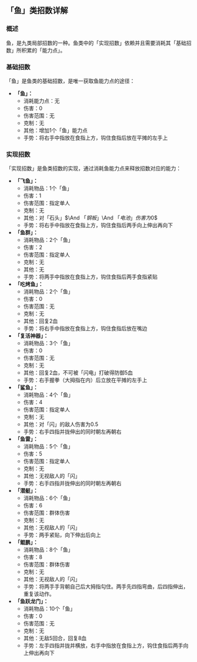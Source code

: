## 「鱼」类招数详解
### 概述
鱼，是九类局部招数的一种。鱼类中的「实现招数」依赖并且需要消耗其「基础招数」所积累的「能力点」。

### 基础招数
「鱼」是鱼类的基础招数，是唯一获取鱼能力点的途径：
- **「鱼」：**
    - 消耗能力点：无
    - 伤害：$0$
    - 伤害范围：无
    - 克制：无
    - 其他：增加$1$个「鱼」能力点
    - 手势：将右手中指放在食指上方，钩住食指后放在平摊的左手上

### 实现招数
「实现招数」是鱼类招数的实现，通过消耗鱼能力点来释放招数对应的能力：
- **「飞鱼」：**
    - 消耗物品：$1$个「鱼」
    - 伤害：$1$
    - 伤害范围：指定单人
    - 克制：无
    - 其他：对「石头」$\And $「钢板」$\And $「电池」伤害为$0$
    - 手势：将右手中指放在食指上方，钩住食指后两手向上伸出再向下
- **「鱼群」：**
    - 消耗物品：$2$个「鱼」
    - 伤害：$2$
    - 伤害范围：指定单人
    - 克制：无
    - 其他：无
    - 手势：将两手中指放在食指上方，钩住食指后两手食指紧贴
- **「吃烤鱼」：**
    - 消耗物品：$2$个「鱼」
    - 伤害：$0$
    - 伤害范围：无
    - 克制：无
    - 其他：回复$2$血
    - 手势：将右手中指放在食指上方，钩住食指后放在嘴边
- **「复活神器」：**
    - 消耗物品：$3$个「鱼」
    - 伤害：$0$
    - 伤害范围：无
    - 克制：无
    - 其他：回复$2$血，不可被「闪电」打破得防御5血
    - 手势：右手握拳（大拇指在内）后立放在平摊的左手上
- **「鲨鱼」：**
    - 消耗物品：$4$个「鱼」
    - 伤害：$4$
    - 伤害范围：指定单人
    - 克制：无
    - 其他：对「闪」的敌人伤害为$0.5$
    - 手势：右手四指并拢伸出的同时朝左再朝右
- **「鱼雷」：**
    - 消耗物品：$5$个「鱼」
    - 伤害：$5$
    - 伤害范围：指定单人
    - 克制：无
    - 其他：无视敌人的「闪」
    - 手势：右手四指并拢伸出的同时朝左再朝右
- **「潜艇」：**
    - 消耗物品：$6$个「鱼」
    - 伤害：$6$
    - 伤害范围：群体伤害
    - 克制：无
    - 其他：无视敌人的「闪」
    - 手势：两手紧贴，向下伸出后向上
- **「鲲鹏」：**
    - 消耗物品：$8$个「鱼」
    - 伤害：$8$
    - 伤害范围：群体伤害
    - 克制：无
    - 其他：无视敌人的「闪」
    - 手势：将两手手背朝自己后大拇指勾住。两手先四指弯曲，后四指伸出，重复该动作。
- **「鱼跃龙门」：**
    - 消耗物品：$10$个「鱼」
    - 伤害：$0$
    - 伤害范围：无
    - 克制：无
    - 其他：无敌$5$回合，回复$8$血
    - 手势：左手四指并拢并横放，右手中指放在食指上方，钩住食指后两手向上伸出再向下